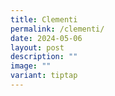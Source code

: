 ```yaml
---
title: Clementi
permalink: /clementi/
date: 2024-05-06
layout: post
description: ""
image: ""
variant: tiptap
---
```

